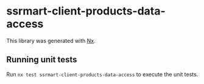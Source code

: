# ssrmart-client-products-data-access

This library was generated with [Nx](https://nx.dev).

## Running unit tests

Run `nx test ssrmart-client-products-data-access` to execute the unit tests.
